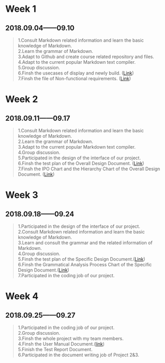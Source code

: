 # Week 1
## 2018.09.04——09.10
> 1.Consult Markdown related information and learn the basic knowledge of Markdown.  
2.Learn the grammar of Markdown.    
3.Adapt to Github and create course related repository and files.  
4.Adapt to the current popular Markdown text compiler.  
5.Group discussion.  
6.Finsh the usecases of display and newly build. ([Link](https://github.com/zangyifan0221151610/Markdown/blob/master/2.Software%20Requirements%20%20Analysis.md))  
7.Finsh the file of Non-functional requirements. ([Link](https://github.com/zangyifan0221151610/Markdown/blob/master/2.Software%20Requirements%20%20Analysis.md)) 
  
# Week 2
## 2018.09.11——09.17
> 1.Consult Markdown related information and learn the basic knowledge of Markdown.  
2.Learn the grammar of Markdown.      
3.Adapt to the current popular Markdown text compiler.  
4.Group discussion.  
5.Participated in the design of the interface of our project.  
6.Finsh the test plan of the Overall Design Document. ([Link](https://github.com/zangyifan0221151610/Markdown/blob/master/3.Overall%20Design%20Document.md))  
7.Finsh the IPO Chart and the Hierarchy Chart of the Overall Design Document. ([Link](https://github.com/zangyifan0221151610/Markdown/blob/master/3.Overall%20Design%20Document.md))  
  
# Week 3
## 2018.09.18——09.24
> 1.Participated in the design of the interface of our project.  
2.Consult Markdown related information and learn the basic knowledge of Markdown.  
3.Learn and consult the grammar and the related information of Markdown.      
4.Group discussion.  
5.Finsh the test plan of the Specific Design Document.([Link](https://github.com/zangyifan0221151610/Markdown/blob/master/5.Specific%20Design%20Document.md))   
6.Finsh the Grammatical Analysis Process Chart of the Specific Design Document.([Link](https://github.com/zangyifan0221151610/Markdown/blob/master/4.Grammatical%20Analysis%20Process%20Chart.png))  
7.Participated in the coding job of our project.  

# Week 4
## 2018.09.25——09.27
> 1.Participated in the coding job of our project.       
2.Group discussion.  
3.Finsh the whole project with my team members.  
4.Finsh the User Manual Document.([link](https://github.com/zangyifan0221151610/Markdown/blob/master/6.User%20Manual.md))  
5.Finish the Test Report Document.  
6.Participated in the document writing job of Project 2&3.  
